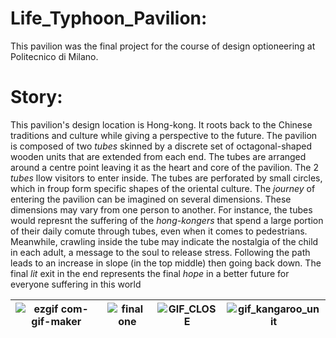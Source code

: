 # Life_Typhoon_Pavilion:
This pavilion was the final project for the course of design optioneering at Politecnico di Milano.

# Story:
This pavilion's design location is Hong-kong. It roots back to the Chinese traditions and culture while giving a perspective to the future. The pavilion is composed of two *tubes* skinned by a discrete set of octagonal-shaped wooden units that are extended from each end. The tubes are arranged around a centre point leaving it as the heart and core of the pavilion. The 2 *tubes* llow visitors to enter inside. The tubes are perforated by small circles, which in froup form specific shapes of the oriental culture. 
The *journey* of entering the pavilion can be imagined on several dimensions. These dimensions may vary from one person to another. For instance, the tubes would represnt the suffering of the *hong-kongers* that spend a large portion of their daily comute through tubes, even when it comes to pedestrians. 
Meanwhile, crawling inside the tube may indicate the nostalgia of the child in each adult, a message to the soul to release stress. Following the path leads to an increase in slope (in the top middle) then going back down. The final *lit* exit in the end represents the final *hope* in a better future for everyone suffering in this world



|![ezgif com-gif-maker](https://user-images.githubusercontent.com/31185492/97517717-04b9b400-1996-11eb-822c-886f3df5e94e.gif)|![final one](https://user-images.githubusercontent.com/31185492/97517776-2450dc80-1996-11eb-8a2b-b80c321d4b34.gif)|![GIF_CLOSE](https://user-images.githubusercontent.com/31185492/97517814-3a5e9d00-1996-11eb-84bf-d89f28499902.gif)|![gif_kangaroo_unit](https://user-images.githubusercontent.com/31185492/97517855-5104f400-1996-11eb-930e-4eec2ab648a9.gif)|
|:---:|:---:|:---:|:---:|


